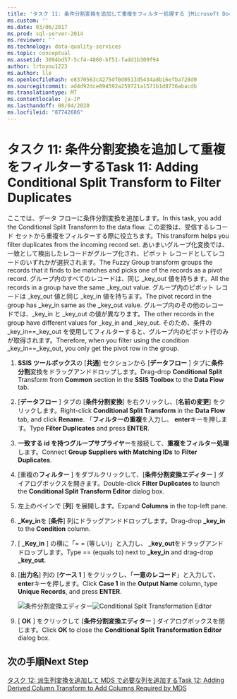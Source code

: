```yaml
---
title: 'タスク 11: 条件分割変換を追加して重複をフィルター処理する |Microsoft Docs'
ms.custom: ''
ms.date: 03/06/2017
ms.prod: sql-server-2014
ms.reviewer: ''
ms.technology: data-quality-services
ms.topic: conceptual
ms.assetid: 3094bd57-5cf4-4860-bf51-fadd1b309f94
author: lrtoyou1223
ms.author: lle
ms.openlocfilehash: e8370563c4275df0d0513d5434a8b16efba728d0
ms.sourcegitcommit: ad4d92dce894592a259721a1571b1d8736abacdb
ms.translationtype: MT
ms.contentlocale: ja-JP
ms.lasthandoff: 08/04/2020
ms.locfileid: "87742686"
---
```

# <a name="task-11-adding-conditional-split-transform-to-filter-duplicates"></a><span data-ttu-id="85ad2-102">タスク 11: 条件分割変換を追加して重複をフィルターする</span><span class="sxs-lookup"><span data-stu-id="85ad2-102">Task 11: Adding Conditional Split Transform to Filter Duplicates</span></span>
  <span data-ttu-id="85ad2-103">ここでは、データ フローに条件分割変換を追加します。</span><span class="sxs-lookup"><span data-stu-id="85ad2-103">In this task, you add the Conditional Split Transform to the data flow.</span></span> <span data-ttu-id="85ad2-104">この変換は、受信するレコード セットから重複をフィルターする際に役立ちます。</span><span class="sxs-lookup"><span data-stu-id="85ad2-104">This transform helps you filter duplicates from the incoming record set.</span></span> <span data-ttu-id="85ad2-105">あいまいグループ化変換では、一致として検出したレコードがグループ化され、ピボット レコードとしてレコードのいずれかが選択されます。</span><span class="sxs-lookup"><span data-stu-id="85ad2-105">The Fuzzy Group transform groups the records that it finds to be matches and picks one of the records as a pivot record.</span></span> <span data-ttu-id="85ad2-106">グループ内のすべてのレコードは、同じ _key_out 値を持ちます。</span><span class="sxs-lookup"><span data-stu-id="85ad2-106">All the records in a group have the same _key_out value.</span></span> <span data-ttu-id="85ad2-107">グループ内のピボット レコードは _key_out 値と同じ _key_in 値を持ちます。</span><span class="sxs-lookup"><span data-stu-id="85ad2-107">The pivot record in the group has _key_in same as the _key_out value.</span></span> <span data-ttu-id="85ad2-108">グループ内のその他のレコードでは、_key_in と _key_out の値が異なります。</span><span class="sxs-lookup"><span data-stu-id="85ad2-108">The other records in the group have different values for _key_in and _key_out.</span></span> <span data-ttu-id="85ad2-109">そのため、条件の _key_in==_key_out を使用してフィルターすると、グループ内のピボット行のみが取得されます。</span><span class="sxs-lookup"><span data-stu-id="85ad2-109">Therefore, when you filter using the condition _key_in==_key_out, you only get the pivot row in the group.</span></span>  
  
1.  <span data-ttu-id="85ad2-110">**SSIS ツールボックス**の [**共通**] セクションから [**データフロー** ] タブに**条件分割**変換をドラッグアンドドロップします。</span><span class="sxs-lookup"><span data-stu-id="85ad2-110">Drag-drop **Conditional Split** Transform from **Common** section in the **SSIS Toolbox** to the **Data Flow** tab.</span></span>  
  
2.  <span data-ttu-id="85ad2-111">[**データフロー** ] タブの [**条件分割変換**] を右クリックし、[**名前の変更**] をクリックします。</span><span class="sxs-lookup"><span data-stu-id="85ad2-111">Right-click **Conditional Split Transform** in the **Data Flow** tab, and click **Rename**.</span></span> <span data-ttu-id="85ad2-112">「**フィルターの重複**を入力し、 **enter**キーを押します。</span><span class="sxs-lookup"><span data-stu-id="85ad2-112">Type **Filter Duplicates** and press **ENTER**.</span></span>  
  
3.  <span data-ttu-id="85ad2-113">**一致する id を持つグループサプライヤー**を接続して、**重複をフィルター処理**します。</span><span class="sxs-lookup"><span data-stu-id="85ad2-113">Connect **Group Suppliers with Matching IDs** to **Filter Duplicates**.</span></span>  
  
4.  <span data-ttu-id="85ad2-114">[重複の**フィルター** ] をダブルクリックして、[**条件分割変換エディター** ] ダイアログボックスを開きます。</span><span class="sxs-lookup"><span data-stu-id="85ad2-114">Double-click **Filter Duplicates** to launch the **Conditional Split Transform Editor** dialog box.</span></span>  
  
5.  <span data-ttu-id="85ad2-115">左上のペインで [**列**] を展開します。</span><span class="sxs-lookup"><span data-stu-id="85ad2-115">Expand **Columns** in the top-left pane.</span></span>  
  
6.  <span data-ttu-id="85ad2-116">**_Key_in**を [**条件**] 列にドラッグアンドドロップします。</span><span class="sxs-lookup"><span data-stu-id="85ad2-116">Drag-drop **_key_in** to the **Condition** column.</span></span>  
  
7.  <span data-ttu-id="85ad2-117">[ **_Key_in** ] の横に「= = (等しい)」と入力し、 **_key_out**をドラッグアンドドロップします。</span><span class="sxs-lookup"><span data-stu-id="85ad2-117">Type == (equals to) next to **_key_in** and drag-drop **_key_out**.</span></span>  
  
8.  <span data-ttu-id="85ad2-118">[**出力名**] 列の [**ケース 1** ] をクリックし、「**一意のレコード**」と入力して、 **enter**キーを押します。</span><span class="sxs-lookup"><span data-stu-id="85ad2-118">Click **Case 1** in the **Output Name** column, type **Unique Records**, and press **ENTER**.</span></span>  
  
     <span data-ttu-id="85ad2-119">![条件分割変換エディター](../../2014/tutorials/media/et-addingconditionalsplittransformtofilterduplicates.jpg "条件分割変換エディター")</span><span class="sxs-lookup"><span data-stu-id="85ad2-119">![Conditional Split Transformation Editor](../../2014/tutorials/media/et-addingconditionalsplittransformtofilterduplicates.jpg "Conditional Split Transformation Editor")</span></span>  
  
9. <span data-ttu-id="85ad2-120">[ **OK** ] をクリックして [**条件分割変換エディター** ] ダイアログボックスを閉じます。</span><span class="sxs-lookup"><span data-stu-id="85ad2-120">Click **OK** to close the **Conditional Split Transformation Editor** dialog box.</span></span>  
  
## <a name="next-step"></a><span data-ttu-id="85ad2-121">次の手順</span><span class="sxs-lookup"><span data-stu-id="85ad2-121">Next Step</span></span>  
 [<span data-ttu-id="85ad2-122">タスク 12: 派生列変換を追加して MDS で必要な列を追加する</span><span class="sxs-lookup"><span data-stu-id="85ad2-122">Task 12: Adding Derived Column Transform to Add Columns Required by MDS</span></span>](../../2014/tutorials/task-12-adding-derived-column-transform-to-add-columns-required-by-mds.md)  
  
  
